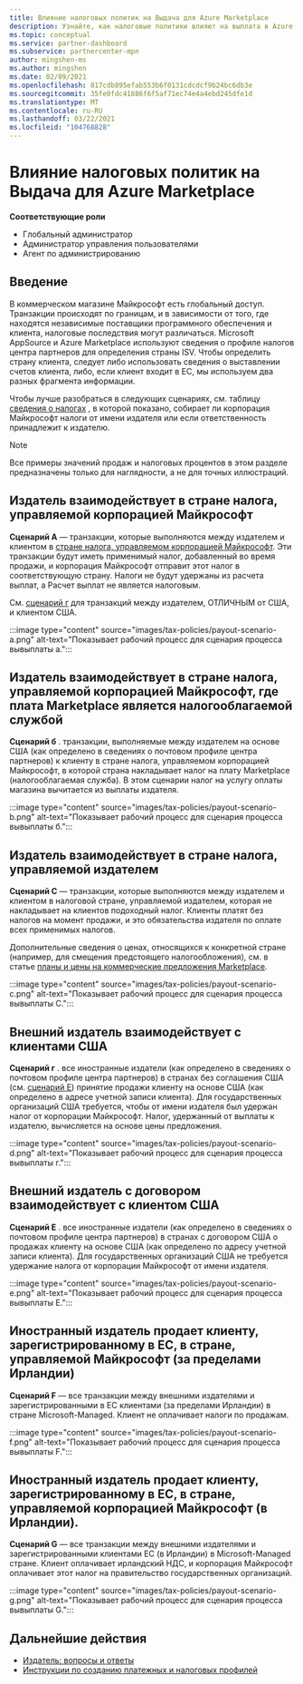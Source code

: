 ```yaml
---
title: Влияние налоговых политик на Выдача для Azure Marketplace
description: Узнайте, как налоговые политики влияют на выплата в Azure Marketplace.
ms.topic: conceptual
ms.service: partner-dashboard
ms.subservice: partnercenter-mpn
author: mingshen-ms
ms.author: mingshen
ms.date: 02/09/2021
ms.openlocfilehash: 817cdb895efab553b6f0131cdcdcf9b24bc6db3e
ms.sourcegitcommit: 35fe0fdc41886f6f5af71ec74e4a4ebd245dfe1d
ms.translationtype: MT
ms.contentlocale: ru-RU
ms.lasthandoff: 03/22/2021
ms.locfileid: "104768828"
---
```

# <a name="how-tax-policies-affect-payout-for-azure-marketplace"></a>Влияние налоговых политик на Выдача для Azure Marketplace

**Соответствующие роли**
-    Глобальный администратор
-    Администратор управления пользователями
-    Агент по администрированию

## <a name="introduction"></a>Введение

В коммерческом магазине Майкрософт есть глобальный доступ. Транзакции происходят по границам, и в зависимости от того, где находятся независимые поставщики программного обеспечения и клиента, налоговые последствия могут различаться. Microsoft AppSource и Azure Marketplace используют сведения о профиле налогов центра партнеров для определения страны ISV. Чтобы определить страну клиента, следует либо использовать сведения о выставлении счетов клиента, либо, если клиент входит в ЕС, мы используем два разных фрагмента информации.

Чтобы лучше разобраться в следующих сценариях, см. таблицу [сведения о налогах](tax-details-marketplace.md) , в которой показано, собирает ли корпорация Майкрософт налоги от имени издателя или если ответственность принадлежит к издателю.

> [!NOTE]
> Все примеры значений продаж и налоговых процентов в этом разделе предназначены только для наглядности, а не для точных иллюстраций.

## <a name="publisher-transacts-in-microsoft-managed-tax-country"></a>Издатель взаимодействует в стране налога, управляемой корпорацией Майкрософт

**Сценарий A** — транзакции, которые выполняются между издателем и клиентом в [стране налога, управляемом корпорацией Майкрософт](tax-details-marketplace.md#microsoft-managed-countries). Эти транзакции будут иметь применимый налог, добавленный во время продажи, и корпорация Майкрософт отправит этот налог в соответствующую страну. Налоги не будут удержаны из расчета выплат, а Расчет выплат не является налоговым.

См. [сценарий г](#foreign-publisher-transacts-with-us-customer) для транзакций между издателем, ОТЛИЧНЫМ от США, и клиентом США.

:::image type="content" source="images/tax-policies/payout-scenario-a.png" alt-text="Показывает рабочий процесс для сценария процесса вывыплаты а.":::

## <a name="publisher-transacts-in-microsoft-managed-tax-country-where-marketplace-fee-is-taxable-service"></a>Издатель взаимодействует в стране налога, управляемой корпорацией Майкрософт, где плата Marketplace является налогооблагаемой службой

**Сценарий б** . транзакции, выполняемые между издателем на основе США (как определено в сведениях о почтовом профиле центра партнеров) к клиенту в стране налога, управляемом корпорацией Майкрософт, в которой страна накладывает налог на плату Marketplace (налогооблагаемая служба). В этом сценарии налог на услугу оплаты магазина вычитается из выплаты издателя.

:::image type="content" source="images/tax-policies/payout-scenario-b.png" alt-text="Показывает рабочий процесс для сценария процесса вывыплаты б.":::

## <a name="publisher-transacts-in-publisher-managed-tax-country"></a>Издатель взаимодействует в стране налога, управляемой издателем

**Сценарий C** — транзакции, которые выполняются между издателем и клиентом в налоговой стране, управляемой издателем, которая не накладывает на клиентов подоходный налог. Клиенты платят без налогов на момент продажи, и это обязательства издателя по оплате всех применимых налогов.

Дополнительные сведения о ценах, относящихся к конкретной стране (например, для смещения предстоящего налогообложения), см. в статье [планы и цены на коммерческие предложения Marketplace](/azure/marketplace/plans-pricing#custom-prices).

:::image type="content" source="images/tax-policies/payout-scenario-c.png" alt-text="Показывает рабочий процесс для сценария процесса вывыплаты C.":::

## <a name="foreign-publisher-transacts-with-us-customer"></a>Внешний издатель взаимодействует с клиентами США

**Сценарий г** . все иностранные издатели (как определено в сведениях о почтовом профиле центра партнеров) в странах без соглашения США (см. [сценарий E](#foreign-publisher-with-a-treaty-transacts-with-us-customer)) принятие продажи клиенту на основе США (как определено в адресе учетной записи клиента). Для государственных организаций США требуется, чтобы от имени издателя был удержан налог от корпорации Майкрософт. Налог, удержанный от выплаты к издателю, вычисляется на основе цены предложения.

:::image type="content" source="images/tax-policies/payout-scenario-d.png" alt-text="Показывает рабочий процесс для сценария процесса вывыплаты г.":::

## <a name="foreign-publisher-with-a-treaty-transacts-with-us-customer"></a>Внешний издатель с договором взаимодействует с клиентом США

**Сценарий E** . все иностранные издатели (как определено в сведениях о почтовом профиле центра партнеров) в странах с договором США о продажах клиенту на основе США (как определено по адресу учетной записи клиента). Для государственных организаций США не требуется удержание налога от корпорации Майкрософт от имени издателя.

:::image type="content" source="images/tax-policies/payout-scenario-e.png" alt-text="Показывает рабочий процесс для сценария процесса вывыплаты E.":::

## <a name="foreign-publisher-sells-to-an-eu-vat-registered-customer-in-a-microsoft-managed-country-outside-ireland"></a>Иностранный издатель продает клиенту, зарегистрированному в ЕС, в стране, управляемой Майкрософт (за пределами Ирландии)

**Сценарий F** — все транзакции между внешними издателями и зарегистрированными в ЕС клиентами (за пределами Ирландии) в стране Microsoft-Managed. Клиент не оплачивает налоги по продажам.

:::image type="content" source="images/tax-policies/payout-scenario-f.png" alt-text="Показывает рабочий процесс для сценария процесса вывыплаты F.":::

## <a name="foreign-publisher-sells-to-an-eu-vat-registered-customer-in-a-microsoft-managed-country-in-ireland"></a>Иностранный издатель продает клиенту, зарегистрированному в ЕС, в стране, управляемой корпорацией Майкрософт (в Ирландии).

**Сценарий G** — все транзакции между внешними издателями и зарегистрированными клиентами ЕС (в Ирландии) в Microsoft-Managed стране. Клиент оплачивает ирландский НДС, и корпорация Майкрософт оплачивает этот налог на правительство государственных организаций.

:::image type="content" source="images/tax-policies/payout-scenario-g.png" alt-text="Показывает рабочий процесс для сценария процесса вывыплаты G.":::

## <a name="next-steps"></a>Дальнейшие действия

- [Издатель: вопросы и ответы](/azure/marketplace/marketplace-faq-publisher-guide)
- [Инструкции по созданию платежных и налоговых профилей](./set-up-your-payout-account.md?context=%2fazure%2fmarketplace%2fcontext%2fcontext#create-a-payment-profile)